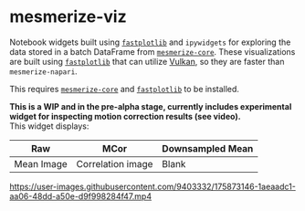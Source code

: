# mesmerize-viz
Notebook widgets built using [`fastplotlib`](https://github.com/kushalkolar/fastplotlib) and `ipywidgets` for exploring the data stored in a batch DataFrame from [`mesmerize-core`](https://github.com/nel-lab/mesmerize-core). These visualizations are built using [`fastplotlib`](https://github.com/kushalkolar/fastplotlib) that can utilize [Vulkan](https://en.wikipedia.org/wiki/Vulkan), so they are faster than `mesmerize-napari`. 

This requires [`mesmerize-core`](https://github.com/nel-lab/mesmerize-core) and [`fastplotlib`](https://github.com/kushalkolar/fastplotlib) to be installed.

**This is a WIP and in the pre-alpha stage, currently includes experimental widget for inspecting motion correction results (see video).**\
This widget displays:

|Raw | MCor | Downsampled Mean |
|----|------|--------------------|
|Mean Image | Correlation image | Blank |

https://user-images.githubusercontent.com/9403332/175873146-1aeaadc1-aa06-48dd-a50e-d9f998284f47.mp4
